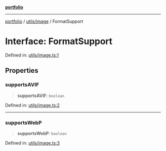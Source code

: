 [**portfolio**](../../../README.md)

***

[portfolio](../../../modules.md) / [utils/image](../README.md) / FormatSupport

# Interface: FormatSupport

Defined in: [utils/image.ts:1](https://github.com/tnorlund/Portfolio/blob/bb4137d7ce48c928a21f17d5def2e21f9eea1f3e/portfolio/utils/image.ts#L1)

## Properties

### supportsAVIF

> **supportsAVIF**: `boolean`

Defined in: [utils/image.ts:2](https://github.com/tnorlund/Portfolio/blob/bb4137d7ce48c928a21f17d5def2e21f9eea1f3e/portfolio/utils/image.ts#L2)

***

### supportsWebP

> **supportsWebP**: `boolean`

Defined in: [utils/image.ts:3](https://github.com/tnorlund/Portfolio/blob/bb4137d7ce48c928a21f17d5def2e21f9eea1f3e/portfolio/utils/image.ts#L3)

